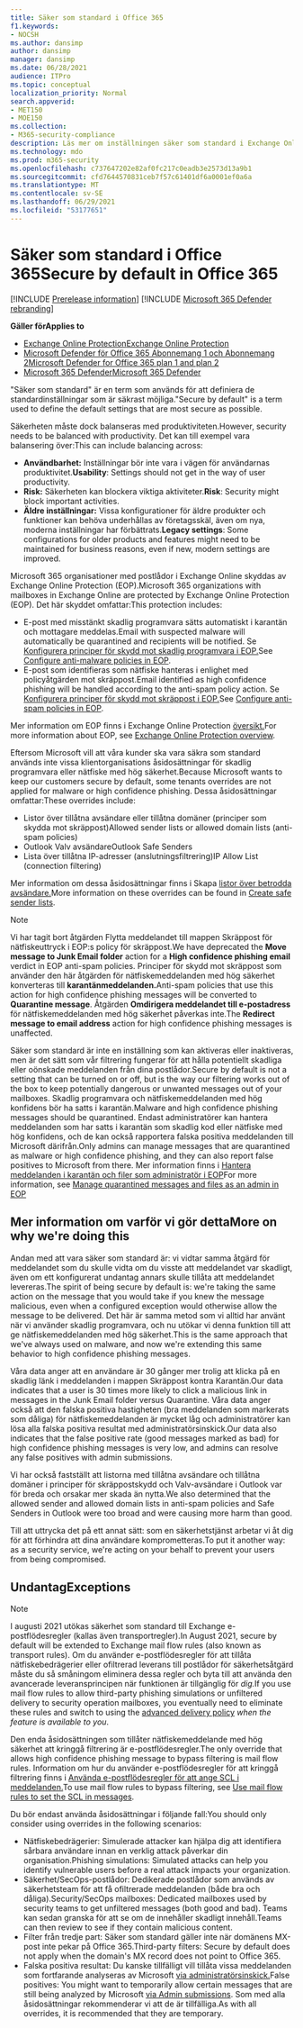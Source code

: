 ```yaml
---
title: Säker som standard i Office 365
f1.keywords:
- NOCSH
ms.author: dansimp
author: dansimp
manager: dansimp
ms.date: 06/28/2021
audience: ITPro
ms.topic: conceptual
localization_priority: Normal
search.appverid:
- MET150
- MOE150
ms.collection:
- M365-security-compliance
description: Läs mer om inställningen säker som standard i Exchange Online Protection (EOP)
ms.technology: mdo
ms.prod: m365-security
ms.openlocfilehash: c737647202e82af0fc217c0eadb3e2573d13a9b1
ms.sourcegitcommit: cfd7644570831ceb7f57c61401df6a0001ef0a6a
ms.translationtype: MT
ms.contentlocale: sv-SE
ms.lasthandoff: 06/29/2021
ms.locfileid: "53177651"
---
```

# <a name="secure-by-default-in-office-365"></a><span data-ttu-id="7f6ac-103">Säker som standard i Office 365</span><span class="sxs-lookup"><span data-stu-id="7f6ac-103">Secure by default in Office 365</span></span>

[!INCLUDE [Prerelease information](../includes/prerelease.md)]
[!INCLUDE [Microsoft 365 Defender rebranding](../includes/microsoft-defender-for-office.md)]

<span data-ttu-id="7f6ac-104">**Gäller för**</span><span class="sxs-lookup"><span data-stu-id="7f6ac-104">**Applies to**</span></span>
- [<span data-ttu-id="7f6ac-105">Exchange Online Protection</span><span class="sxs-lookup"><span data-stu-id="7f6ac-105">Exchange Online Protection</span></span>](exchange-online-protection-overview.md)
- [<span data-ttu-id="7f6ac-106">Microsoft Defender för Office 365 Abonnemang 1 och Abonnemang 2</span><span class="sxs-lookup"><span data-stu-id="7f6ac-106">Microsoft Defender for Office 365 plan 1 and plan 2</span></span>](defender-for-office-365.md)
- [<span data-ttu-id="7f6ac-107">Microsoft 365 Defender</span><span class="sxs-lookup"><span data-stu-id="7f6ac-107">Microsoft 365 Defender</span></span>](../defender/microsoft-365-defender.md)

<span data-ttu-id="7f6ac-108">"Säker som standard" är en term som används för att definiera de standardinställningar som är säkrast möjliga.</span><span class="sxs-lookup"><span data-stu-id="7f6ac-108">"Secure by default" is a term used to define the default settings that are most secure as possible.</span></span>

<span data-ttu-id="7f6ac-109">Säkerheten måste dock balanseras med produktiviteten.</span><span class="sxs-lookup"><span data-stu-id="7f6ac-109">However, security needs to be balanced with productivity.</span></span> <span data-ttu-id="7f6ac-110">Det kan till exempel vara balansering över:</span><span class="sxs-lookup"><span data-stu-id="7f6ac-110">This can include balancing across:</span></span>

- <span data-ttu-id="7f6ac-111">**Användbarhet:** Inställningar bör inte vara i vägen för användarnas produktivitet.</span><span class="sxs-lookup"><span data-stu-id="7f6ac-111">**Usability**: Settings should not get in the way of user productivity.</span></span>
- <span data-ttu-id="7f6ac-112">**Risk:** Säkerheten kan blockera viktiga aktiviteter.</span><span class="sxs-lookup"><span data-stu-id="7f6ac-112">**Risk**: Security might block important activities.</span></span>
- <span data-ttu-id="7f6ac-113">**Äldre inställningar:** Vissa konfigurationer för äldre produkter och funktioner kan behöva underhållas av företagsskäl, även om nya, moderna inställningar har förbättrats.</span><span class="sxs-lookup"><span data-stu-id="7f6ac-113">**Legacy settings**: Some configurations for older products and features might need to be maintained for business reasons, even if new, modern settings are improved.</span></span>

<span data-ttu-id="7f6ac-114">Microsoft 365 organisationer med postlådor i Exchange Online skyddas av Exchange Online Protection (EOP).</span><span class="sxs-lookup"><span data-stu-id="7f6ac-114">Microsoft 365 organizations with mailboxes in Exchange Online are protected by Exchange Online Protection (EOP).</span></span> <span data-ttu-id="7f6ac-115">Det här skyddet omfattar:</span><span class="sxs-lookup"><span data-stu-id="7f6ac-115">This protection includes:</span></span>

- <span data-ttu-id="7f6ac-116">E-post med misstänkt skadlig programvara sätts automatiskt i karantän och mottagare meddelas.</span><span class="sxs-lookup"><span data-stu-id="7f6ac-116">Email with suspected malware will automatically be quarantined and recipients will be notified.</span></span> <span data-ttu-id="7f6ac-117">Se [Konfigurera principer för skydd mot skadlig programvara i EOP.](configure-anti-malware-policies.md)</span><span class="sxs-lookup"><span data-stu-id="7f6ac-117">See [Configure anti-malware policies in EOP](configure-anti-malware-policies.md).</span></span>
- <span data-ttu-id="7f6ac-118">E-post som identifieras som nätfiske hanteras i enlighet med policyåtgärden mot skräppost.</span><span class="sxs-lookup"><span data-stu-id="7f6ac-118">Email identified as high confidence phishing will be handled according to the anti-spam policy action.</span></span> <span data-ttu-id="7f6ac-119">Se [Konfigurera principer för skydd mot skräppost i EOP.](configure-your-spam-filter-policies.md)</span><span class="sxs-lookup"><span data-stu-id="7f6ac-119">See [Configure anti-spam policies in EOP](configure-your-spam-filter-policies.md).</span></span>

<span data-ttu-id="7f6ac-120">Mer information om EOP finns i Exchange Online Protection [översikt.](exchange-online-protection-overview.md)</span><span class="sxs-lookup"><span data-stu-id="7f6ac-120">For more information about EOP, see [Exchange Online Protection overview](exchange-online-protection-overview.md).</span></span>

<span data-ttu-id="7f6ac-121">Eftersom Microsoft vill att våra kunder ska vara säkra som standard används inte vissa klientorganisations åsidosättningar för skadlig programvara eller nätfiske med hög säkerhet.</span><span class="sxs-lookup"><span data-stu-id="7f6ac-121">Because Microsoft wants to keep our customers secure by default, some tenants overrides are not applied for malware or high confidence phishing.</span></span> <span data-ttu-id="7f6ac-122">Dessa åsidosättningar omfattar:</span><span class="sxs-lookup"><span data-stu-id="7f6ac-122">These overrides include:</span></span>

- <span data-ttu-id="7f6ac-123">Listor över tillåtna avsändare eller tillåtna domäner (principer som skydda mot skräppost)</span><span class="sxs-lookup"><span data-stu-id="7f6ac-123">Allowed sender lists or allowed domain lists (anti-spam policies)</span></span>
- <span data-ttu-id="7f6ac-124">Outlook Valv avsändare</span><span class="sxs-lookup"><span data-stu-id="7f6ac-124">Outlook Safe Senders</span></span>
- <span data-ttu-id="7f6ac-125">Lista över tillåtna IP-adresser (anslutningsfiltrering)</span><span class="sxs-lookup"><span data-stu-id="7f6ac-125">IP Allow List (connection filtering)</span></span>

<span data-ttu-id="7f6ac-126">Mer information om dessa åsidosättningar finns i Skapa [listor över betrodda avsändare.](create-safe-sender-lists-in-office-365.md)</span><span class="sxs-lookup"><span data-stu-id="7f6ac-126">More information on these overrides can be found in [Create safe sender lists](create-safe-sender-lists-in-office-365.md).</span></span>

> [!NOTE]
> <span data-ttu-id="7f6ac-127">Vi har tagit bort  åtgärden Flytta meddelandet till  mappen Skräppost för nätfiskeuttryck i EOP:s policy för skräppost.</span><span class="sxs-lookup"><span data-stu-id="7f6ac-127">We have deprecated the **Move message to Junk Email folder** action for a **High confidence phishing email** verdict in EOP anti-spam policies.</span></span> <span data-ttu-id="7f6ac-128">Principer för skydd mot skräppost som använder den här åtgärden för nätfiskemeddelanden med hög säkerhet konverteras till **karantänmeddelanden.**</span><span class="sxs-lookup"><span data-stu-id="7f6ac-128">Anti-spam policies that use this action for high confidence phishing messages will be converted to **Quarantine message**.</span></span> <span data-ttu-id="7f6ac-129">Åtgärden **Omdirigera meddelandet till e-postadress** för nätfiskemeddelanden med hög säkerhet påverkas inte.</span><span class="sxs-lookup"><span data-stu-id="7f6ac-129">The **Redirect message to email address** action for high confidence phishing messages is unaffected.</span></span>

<span data-ttu-id="7f6ac-130">Säker som standard är inte en inställning som kan aktiveras eller inaktiveras, men är det sätt som vår filtrering fungerar för att hålla potentiellt skadliga eller oönskade meddelanden från dina postlådor.</span><span class="sxs-lookup"><span data-stu-id="7f6ac-130">Secure by default is not a setting that can be turned on or off, but is the way our filtering works out of the box to keep potentially dangerous or unwanted messages out of your mailboxes.</span></span> <span data-ttu-id="7f6ac-131">Skadlig programvara och nätfiskemeddelanden med hög konfidens bör ha satts i karantän.</span><span class="sxs-lookup"><span data-stu-id="7f6ac-131">Malware and high confidence phishing messages should be quarantined.</span></span> <span data-ttu-id="7f6ac-132">Endast administratörer kan hantera meddelanden som har satts i karantän som skadlig kod eller nätfiske med hög konfidens, och de kan också rapportera falska positiva meddelanden till Microsoft därifrån.</span><span class="sxs-lookup"><span data-stu-id="7f6ac-132">Only admins can manage messages that are quarantined as malware or high confidence phishing, and they can also report false positives to Microsoft from there.</span></span> <span data-ttu-id="7f6ac-133">Mer information finns i [Hantera meddelanden i karantän och filer som administratör i EOP](manage-quarantined-messages-and-files.md)</span><span class="sxs-lookup"><span data-stu-id="7f6ac-133">For more information, see [Manage quarantined messages and files as an admin in EOP](manage-quarantined-messages-and-files.md)</span></span>

## <a name="more-on-why-were-doing-this"></a><span data-ttu-id="7f6ac-134">Mer information om varför vi gör detta</span><span class="sxs-lookup"><span data-stu-id="7f6ac-134">More on why we're doing this</span></span>

<span data-ttu-id="7f6ac-135">Andan med att vara säker som standard är: vi vidtar samma åtgärd för meddelandet som du skulle vidta om du visste att meddelandet var skadligt, även om ett konfigurerat undantag annars skulle tillåta att meddelandet levereras.</span><span class="sxs-lookup"><span data-stu-id="7f6ac-135">The spirit of being secure by default is: we're taking the same action on the message that you would take if you knew the message malicious, even when a configured exception would otherwise allow the message to be delivered.</span></span> <span data-ttu-id="7f6ac-136">Det här är samma metod som vi alltid har använt när vi använder skadlig programvara, och nu utökar vi denna funktion till att ge nätfiskemeddelanden med hög säkerhet.</span><span class="sxs-lookup"><span data-stu-id="7f6ac-136">This is the same approach that we've always used on malware, and now we're extending this same behavior to high confidence phishing messages.</span></span>

<span data-ttu-id="7f6ac-137">Våra data anger att en användare är 30 gånger mer trolig att klicka på en skadlig länk i meddelanden i mappen Skräppost kontra Karantän.</span><span class="sxs-lookup"><span data-stu-id="7f6ac-137">Our data indicates that a user is 30 times more likely to click a malicious link in messages in the Junk Email folder versus Quarantine.</span></span> <span data-ttu-id="7f6ac-138">Våra data anger också att den falska positiva hastigheten (bra meddelanden som markerats som dåliga) för nätfiskemeddelanden är mycket låg och administratörer kan lösa alla falska positiva resultat med administratörsinskick.</span><span class="sxs-lookup"><span data-stu-id="7f6ac-138">Our data also indicates that the false positive rate (good messages marked as bad) for high confidence phishing messages is very low, and admins can resolve any false positives with admin submissions.</span></span>

<span data-ttu-id="7f6ac-139">Vi har också fastställt att listorna med tillåtna avsändare och tillåtna domäner i principer för skräppostskydd och Valv-avsändare i Outlook var för breda och orsakar mer skada än nytta.</span><span class="sxs-lookup"><span data-stu-id="7f6ac-139">We also determined that the allowed sender and allowed domain lists in anti-spam policies and Safe Senders in Outlook were too broad and were causing more harm than good.</span></span>

<span data-ttu-id="7f6ac-140">Till att uttrycka det på ett annat sätt: som en säkerhetstjänst arbetar vi åt dig för att förhindra att dina användare komprometteras.</span><span class="sxs-lookup"><span data-stu-id="7f6ac-140">To put it another way: as a security service, we're acting on your behalf to prevent your users from being compromised.</span></span>

## <a name="exceptions"></a><span data-ttu-id="7f6ac-141">Undantag</span><span class="sxs-lookup"><span data-stu-id="7f6ac-141">Exceptions</span></span>

> [!NOTE]
> <span data-ttu-id="7f6ac-142">I augusti 2021 utökas säkerhet som standard till Exchange e-postflödesregler (kallas även transportregler).</span><span class="sxs-lookup"><span data-stu-id="7f6ac-142">In August 2021, secure by default will be extended to Exchange mail flow rules (also known as transport rules).</span></span> <span data-ttu-id="7f6ac-143">Om du använder e-postflödesregler för att tillåta nätfiskebedrägerier eller ofiltrerad leverans till postlådor för [](configure-advanced-delivery.md) säkerhetsåtgärd måste du så småningom eliminera dessa regler och byta till att använda den avancerade leveransprincipen när funktionen är tillgänglig för _dig._</span><span class="sxs-lookup"><span data-stu-id="7f6ac-143">If you use mail flow rules to allow third-party phishing simulations or unfiltered delivery to security operation mailboxes, you eventually need to eliminate these rules and switch to using the [advanced delivery policy](configure-advanced-delivery.md) _when the feature is available to you_.</span></span>

<span data-ttu-id="7f6ac-144">Den enda åsidosättningen som tillåter nätfiskemeddelande med hög säkerhet att kringgå filtrering är e-postflödesregler.</span><span class="sxs-lookup"><span data-stu-id="7f6ac-144">The only override that allows high confidence phishing message to bypass filtering is mail flow rules.</span></span> <span data-ttu-id="7f6ac-145">Information om hur du använder e-postflödesregler för att kringgå filtrering finns i [Använda e-postflödesregler för att ange SCL i meddelanden.](/exchange/security-and-compliance/mail-flow-rules/use-rules-to-set-scl)</span><span class="sxs-lookup"><span data-stu-id="7f6ac-145">To use mail flow rules to bypass filtering, see [Use mail flow rules to set the SCL in messages](/exchange/security-and-compliance/mail-flow-rules/use-rules-to-set-scl).</span></span>

<span data-ttu-id="7f6ac-146">Du bör endast använda åsidosättningar i följande fall:</span><span class="sxs-lookup"><span data-stu-id="7f6ac-146">You should only consider using overrides in the following scenarios:</span></span>

- <span data-ttu-id="7f6ac-147">Nätfiskebedrägerier: Simulerade attacker kan hjälpa dig att identifiera sårbara användare innan en verklig attack påverkar din organisation.</span><span class="sxs-lookup"><span data-stu-id="7f6ac-147">Phishing simulations: Simulated attacks can help you identify vulnerable users before a real attack impacts your organization.</span></span>
- <span data-ttu-id="7f6ac-148">Säkerhet/SecOps-postlådor: Dedikerade postlådor som används av säkerhetsteam för att få ofiltrerade meddelanden (både bra och dåliga).</span><span class="sxs-lookup"><span data-stu-id="7f6ac-148">Security/SecOps mailboxes: Dedicated mailboxes used by security teams to get unfiltered messages (both good and bad).</span></span> <span data-ttu-id="7f6ac-149">Teams kan sedan granska för att se om de innehåller skadligt innehåll.</span><span class="sxs-lookup"><span data-stu-id="7f6ac-149">Teams can then review to see if they contain malicious content.</span></span>
- <span data-ttu-id="7f6ac-150">Filter från tredje part: Säker som standard gäller inte när domänens MX-post inte pekar på Office 365.</span><span class="sxs-lookup"><span data-stu-id="7f6ac-150">Third-party filters: Secure by default does not apply when the domain's MX record does not point to Office 365.</span></span>
- <span data-ttu-id="7f6ac-151">Falska positiva resultat: Du kanske tillfälligt vill tillåta vissa meddelanden som fortfarande analyseras av Microsoft [via administratörsinskick.](admin-submission.md)</span><span class="sxs-lookup"><span data-stu-id="7f6ac-151">False positives: You might want to temporarily allow certain messages that are still being analyzed by Microsoft [via Admin submissions](admin-submission.md).</span></span> <span data-ttu-id="7f6ac-152">Som med alla åsidosättningar rekommenderar vi att de är tillfälliga.</span><span class="sxs-lookup"><span data-stu-id="7f6ac-152">As with all overrides, it is recommended that they are temporary.</span></span>
